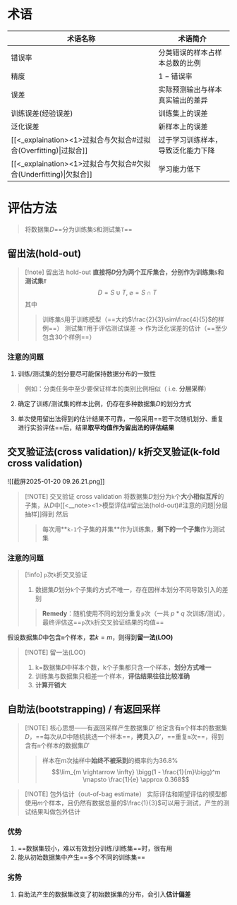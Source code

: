 # 术语

| 术语名称                                                 | 术语简介              |
| ---------------------------------------------------- | ----------------- |
| 错误率                                                  | 分类错误的样本占样本总数的比例   |
| 精度                                                   | $1-\text{错误率}$    |
| 误差                                                   | 实际预测输出与样本真实输出的差异  |
| 训练误差(经验误差)                                           | 训练集上的误差           |
| 泛化误差                                                 | 新样本上的误差           |
| [[<_explaination><1>过拟合与欠拟合#过拟合(Overfitting)\|过拟合]]  | 过于学习训练样本，导致泛化能力下降 |
| [[<_explaination><1>过拟合与欠拟合#欠拟合(Underfitting)\|欠拟合]] | 学习能力低下            |

# 评估方法

> 将数据集$D$==分为训练集`S`和测试集`T`==

## 留出法(hold-out)


> [!note] 留出法 hold-out
> **直接将$D$分为两个互斥集合，分别作为训练集`S`和测试集`T`** $$D = S \cup T \text{,} \; \varnothing = S \cap T$$
> 其中
>> 训练集`S`用于训练模型（==大约$\frac{2}{3}\sim\frac{4}{5}$的样例==）
>> 测试集`T`用于评估测试误差 $\rightarrow$ 作为泛化误差的估计（==至少包含30个样例==）

### 注意的问题

1. 训练/测试集的划分要尽可能保持数据分布的一致性
> 例如：分类任务中至少要保证样本的类别比例相似（ i.e. **分层采样**）

2. 确定了训练/测试集的样本比例，仍存在多种数据集$D$的划分方式

3. 单次使用留出法得到的估计结果不可靠，一般采用==若干次随机划分、重复进行实验评估==后，结果**取平均值作为留出法的评估结果**


## 交叉验证法(cross validation)/ k折交叉验证(k-fold cross validation)

![[截屏2025-01-20 09.26.21.png]]


> [!NOTE] 交叉验证 cross validation
> 将数据集$D$划分为`k`个**大小相似互斥**的子集，从$D$中[[<__note><1>模型评估#留出法(hold-out)#注意的问题|分层抽样]]得到
> 然后
>> 每次用**`k-1`个子集的并集**作为训练集，**剩下的一个子集**作为测试集

### 注意的问题

> [!info] `p`次`k`折交叉验证
> 1. 数据集$D$划分`k`个子集的方式不唯一，存在因样本划分不同导致引入的差别
>> **Remedy**：随机使用不同的划分重复`p`次（$\text{一共 }p*q\text{ 次训练/测试}$），最终评估这==`p`次`k`折交叉验证结果的均值==

假设数据集$D$中包含`m`个样本，若$k=m$，则得到**留一法(LOO)**


> [!NOTE] 留一法(LOO)
> 1. k=数据集$D$中样本个数，k个子集都只含一个样本，**划分方式唯一**
> 2. 训练集与数据集只相差一个样本，**评估结果往往比较准确**
> 3. **计算开销大**

## 自助法(bootstrapping) / 有返回采样


> [!NOTE] 核心思想——有返回采样产生数据集$D'$
> 给定含有`m`个样本的数据集$D$，==每次从$D$中随机挑选一个样本==，**拷贝**入$D'$，==重复`m`次==，得到含有`m`个样本的数据集$D'$
>> 样本在$m$次抽样中**始终不被采到**的概率约为36.8%$$\lim_{m \rightarrow \infty} \bigg(1 - \frac{1}{m}\bigg)^m \mapsto \frac{1}{e} \approx 0.368$$
>> 
 

> [!NOTE] 包外估计（out-of-bag estimate）
> 实际评估和期望评估的模型都使用$m$个样本，且仍然有数据总量的$\frac{1}{3}$可以用于测试，产生的测试结果叫做包外估计

### 优势
1. ==数据集较小，难以有效划分训练/训练集==时，很有用
2. 能从初始数据集中产生==多个不同的训练集==


### 劣势
1. 自助法产生的数据集改变了初始数据集的分布，会引入**估计偏差**

